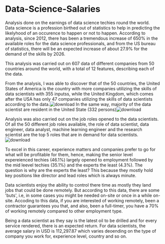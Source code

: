 # Data-Science-Salaries
Analysis done on the earnings of data science techies round the world.
Data science is a profession birthed out of statistics to help in predicting the likelyhood of an occurence to happen or not to happen. According to analysis, since 2012, there has been a tremendous increase of 650% in the available roles for the data science professionals, and from the US bureau of statistics, there will be an expected increase of about 27.9% for the demand of the skills by 2026.

This analysis was carried out on 607 data of different companies from 50 countries around the world, with a total of 12 features, describing each of the data.

From the analysis, I was able to discover that of the 50 countries, the United States of America is the country with more companies utilizing the skills of data scientists with 355 inputss, while the United Kingdom, which comes after the USA has only 47 companies utilizing the skills of data scientists according to the data.![download](https://github.com/psalmsen/Data-Science-Salaries/assets/126109564/928e126e-87b2-455c-84ca-5e64562aadd7)
In the same way, majority of the data scientist are resident in the United State (332 persons)![download](https://github.com/psalmsen/Data-Science-Salaries/assets/126109564/99b365c3-81ca-42cb-913c-581e44d7d532)

Analysis was also carried out on the job roles opened to the data scientists. Of all the 50 different job roles available, the role of data scientist, data engineer, data analyst, machine learning engineer and the research scientist are the top 5 roles that are in demand for data scientists.![download](https://github.com/psalmsen/Data-Science-Salaries/assets/126109564/4929694a-ae93-4105-925d-37d062e63a5a)

To excel in this career, experience matters and companies prefer to go for what will be profitable for them, hence, making the senior level expereienced techies (46.1%) largely opened to employment followed by the mid leevel techies (35.1%) and the experts the least (4.3%). The question is why are the experts the least? This because they mostly hold key positions like director and lead roles which is always minute.

Data scientists enjoy the ability to control there time as mostly they land jobs that could be done remotely. But according to this data, there are some 'buts', i.e, in some cases you might be needed on-site or once in a while on-site. Accoding to this data, if you are interested of working remotely, been a contractor guarantees you that, and also, been a full-timer, you have a 70% of working remotely compared to other employment type.

Being a data scientist as they say is the latest oil to be drilled and for every service rendered, there is an expected return. For data scientists, the average salary in USD is 112,297.87 which varies deoending on the type of company you work for, experience level, country and so on.
